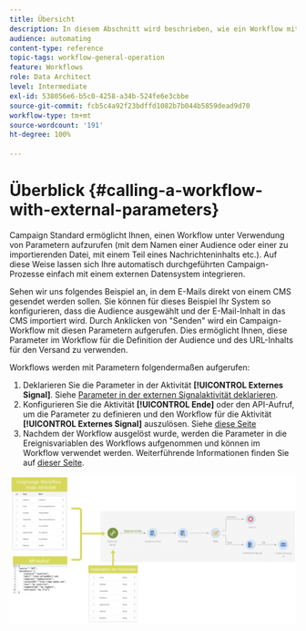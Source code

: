 ```yaml
---
title: Übersicht
description: In diesem Abschnitt wird beschrieben, wie ein Workflow mit externen Parametern aufgerufen wird.
audience: automating
content-type: reference
topic-tags: workflow-general-operation
feature: Workflows
role: Data Architect
level: Intermediate
exl-id: 538056e6-b5c0-4258-a34b-524fe6e3cbbe
source-git-commit: fcb5c4a92f23bdffd1082b7b044b5859dead9d70
workflow-type: tm+mt
source-wordcount: '191'
ht-degree: 100%

---
```


# Überblick {#calling-a-workflow-with-external-parameters}

Campaign Standard ermöglicht Ihnen, einen Workflow unter Verwendung von Parametern aufzurufen (mit dem Namen einer Audience oder einer zu importierenden Datei, mit einem Teil eines Nachrichteninhalts etc.). Auf diese Weise lassen sich Ihre automatisch durchgeführten Campaign-Prozesse einfach mit einem externen Datensystem integrieren.

Sehen wir uns folgendes Beispiel an, in dem E-Mails direkt von einem CMS gesendet werden sollen. Sie können für dieses Beispiel Ihr System so konfigurieren, dass die Audience ausgewählt und der E-Mail-Inhalt in das CMS importiert wird. Durch Anklicken von &quot;Senden&quot; wird ein Campaign-Workflow mit diesen Parametern aufgerufen. Dies ermöglicht Ihnen, diese Parameter im Workflow für die Definition der Audience und des URL-Inhalts für den Versand zu verwenden.

Workflows werden mit Parametern folgendermaßen aufgerufen:

1. Deklarieren Sie die Parameter in der Aktivität **[!UICONTROL Externes Signal]**. Siehe [Parameter in der externen Signalaktivität deklarieren](../../automating/using/declaring-parameters-external-signal.md).
1. Konfigurieren Sie die Aktivität **[!UICONTROL Ende]** oder den API-Aufruf, um die Parameter zu definieren und den Workflow für die Aktivität **[!UICONTROL Externes Signal]** auszulösen. Siehe [diese Seite](../../automating/using/defining-parameters-calling-workflow.md)
1. Nachdem der Workflow ausgelöst wurde, werden die Parameter in die Ereignisvariablen des Workflows aufgenommen und können im Workflow verwendet werden. Weiterführende Informationen finden Sie auf [dieser Seite](../../automating/using/customizing-workflow-external-parameters.md).

![](assets/extsignal_process.png)
